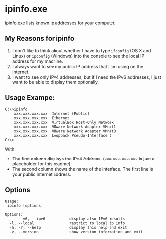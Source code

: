 # ipinfo.exe

ipinfo.exe lists known ip addresses for your computer.


## My Reasons for ipinfo

1. I don't like to think about whether I have to type `ifconfig` (OS X and Linux) or `ipconfig` (Windows) into the console to see the local IP address for my machine.
2. I always want to see my public IP address that I am using on the internet.
3. I want to see only IPv4 addresses, but if I need the IPv6 addresses, I just want to be able to display them optionally.

## Usage Exampe:

```
C:\>ipinfo
    xxx.xxx.xxx.xxx  Internet (Public)
    xxx.xxx.xxx.xxx  Ethernet
    xxx.xxx.xxx.xxx  VirtualBox Host-Only Network
    xxx.xxx.xxx.xxx  VMware Network Adapter VMnet1
    xxx.xxx.xxx.xxx  VMware Network Adapter VMnet8
    xxx.xxx.xxx.xxx  Loopback Pseudo-Interface 1
C:\>
```
With:
* The first column displays the IPv4 Address. (`xxx.xxx.xxx.xxx` is just a placeholder for this readme)
* The second column shows the name of the interface. The first line is your public internet address.

## Options

```
Usage:
 ipinfo [options]

Options:
      --v6, --ipv6           display also IPv6 results
  -l, --local                restrict to local ip info
  -h, -?, --help             display this help and exit
  -v, --version              show version information and exit
```


